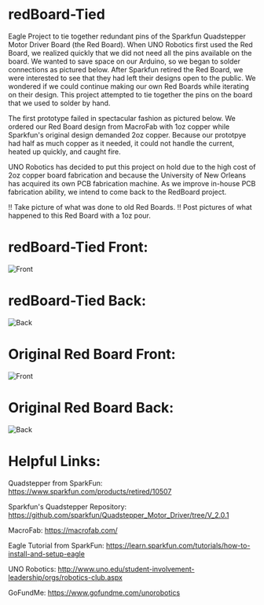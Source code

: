 # redBoard-Tied
Eagle Project to tie together redundant pins of the Sparkfun Quadstepper Motor Driver Board (the Red Board). When UNO Robotics first used the Red Board,
we realized quickly that we did not need all the pins available on the board. We wanted to save space on our Arduino, so we began to solder connections as pictured below.
After Sparkfun retired the Red Board, we were interested to see that they had left their designs open to the public. We wondered if we could continue making our own Red Boards while iterating on their design.
This project attempted to tie together the pins on the board that we used to solder by hand.

The first prototype failed in spectacular fashion as pictured below. We ordered our Red Board design from MacroFab with 1oz copper while Sparkfun's original design demanded 2oz copper. Because our prototpye had half as much copper as it needed, it could not handle the current, heated up quickly, and caught fire.

UNO Robotics has decided to put this project on hold due to the high cost of 2oz copper board fabrication and because the University of New Orleans has acquired its own PCB fabrication machine. As we improve in-house PCB fabrication ability, we intend to come back to the RedBoard project.

!! Take picture of what was done to old Red Boards. !! Post pictures of what happened to this Red Board with a 1oz pour.

# redBoard-Tied Front:
<img src='https://i.imgur.com/4pU7neX.png' title='Front' width="alt='Video Walkthough'"/> 

# redBoard-Tied Back:
<img src='https://i.imgur.com/MXoxK8u.png' title='Back' width="alt='Video Walkthough'"/> 

# Original Red Board Front: 
<img src='https://cdn.sparkfun.com//assets/parts/5/0/5/6/10507-02.jpg' title='Front' width="alt='Video Walkthough'"/> 

# Original Red Board Back:
<img src='https://cdn.sparkfun.com//assets/parts/5/0/5/6/10507-03.jpg' title='Back' width="alt='Video Walkthough'"/> 

# Helpful Links:
Quadstepper from SparkFun: https://www.sparkfun.com/products/retired/10507

Sparkfun's Quadstepper Repository: https://github.com/sparkfun/Quadstepper_Motor_Driver/tree/V_2.0.1

MacroFab: https://macrofab.com/

Eagle Tutorial from SparkFun: https://learn.sparkfun.com/tutorials/how-to-install-and-setup-eagle

UNO Robotics: http://www.uno.edu/student-involvement-leadership/orgs/robotics-club.aspx

GoFundMe: https://www.gofundme.com/unorobotics

